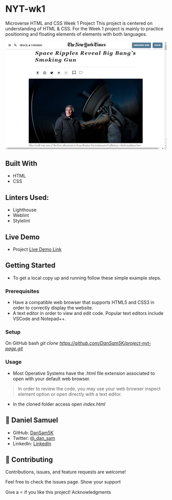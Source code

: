 # NYT-wk1
Microverse HTML and CSS Week 1 Project
    This project is centered on understanding of HTML & CSS. 
    For the Week 1 project is mainly to practice positioning and floating elements of elements with both languages.

![ScreenShot](assets/images/week1-project.PNG)

## Built With

- HTML
- CSS
    
## Linters Used:

- Lighthouse
- Weblint
- Stylelint
    
## Live Demo

- Project [Live Demo Link](https://dansam5k.github.io/project-nyt-page/)
    
## Getting Started

- To get a local copy up and running follow these simple example steps.

### Prerequisites

- Have a compatible web browser that supports HTML5 and CSS3 in order to correctly display the website.
- A text editor in order to view and edit code. Popular text editors include VSCode and Notepad++.


### Setup

On GitHub bash 
    _git clone https://github.com/DanSam5K/project-nyt-page.git_

### Usage

- Most Operative Systems have the .html file extension associated to open with your default web browser.
> In order to review the code, you may use your web browser inspect element option or open directly with a text editor.

- In the cloned folder access open
    _index.html_


## 👤 Daniel Samuel

- GitHub: [DanSam5K](https://github.com/DanSam5K)
- Twitter: [@_dan_sam](https://twitter.com/_dan_sam)
- LinkedIn: [LinkedIn](https://www.linkedin.com/in/dansamuel/)

## 🤝 Contributing

Contributions, issues, and feature requests are welcome!

Feel free to check the issues page.
Show your support

Give a ⭐️ if you like this project!
Acknowledgments